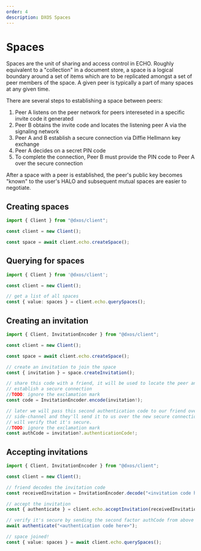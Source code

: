 ```yaml
---
order: 4
description: DXOS Spaces
---
```


# Spaces

Spaces are the unit of sharing and access control in ECHO. Roughly equivalent to a "collection" in a document store, a space is a logical boundary around a set of items which are to be replicated amongst a set of peer members of the space. A given peer is typically a part of many spaces at any given time.

There are several steps to establishing a space between peers:

1.  Peer A listens on the peer network for peers intereseted in a specific invite code it generated
2.  Peer B obtains the invite code and locates the listening peer A via the signaling network
3.  Peer A and B establish a secure connection via Diffie Hellmann key exchange
4.  Peer A decides on a secret PIN code
5.  To complete the connection, Peer B must provide the PIN code to Peer A over the secure connection

After a space with a peer is established, the peer's public key becomes "known" to the user's HALO and subsequent mutual spaces are easier to negotiate.

## Creating spaces

```ts file=./snippets/create-space.ts#L5-
import { Client } from "@dxos/client";

const client = new Client();

const space = await client.echo.createSpace();
```

## Querying for spaces

```ts file=./snippets/query-spaces.ts#L7-
import { Client } from '@dxos/client';

const client = new Client();

// get a list of all spaces
const { value: spaces } = client.echo.querySpaces();
```

## Creating an invitation

```ts file=./snippets/invite-to-space.ts#L5-
import { Client, InvitationEncoder } from "@dxos/client";

const client = new Client();

const space = await client.echo.createSpace();

// create an invitation to join the space
const { invitation } = space.createInvitation();

// share this code with a friend, it will be used to locate the peer and
// establish a secure connection 
//TODO: ignore the exclamation mark
const code = InvitationEncoder.encode(invitation!);

// later we will pass this second authentication code to our friend over a
// side-channel and they'll send it to us over the new secure connection which
// will verify that it's secure.
//TODO: ignore the exclamation mark
const authCode = invitation?.authenticationCode!;
```

## Accepting invitations

```ts file=./snippets/join-space.ts#L5-
import { Client, InvitationEncoder } from "@dxos/client";

const client = new Client();

// friend decodes the invitation code
const receivedInvitation = InvitationEncoder.decode("<invitation code here>");

// accept the invitation
const { authenticate } = client.echo.acceptInvitation(receivedInvitation);

// verify it's secure by sending the second factor authCode from above
await authenticate("<authentication code here>");

// space joined!
const { value: spaces } = await client.echo.querySpaces();
```
